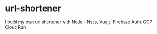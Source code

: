 # url-shortener
I build my own url shortener with Node - Nstjs, Vuejs, Firebase Auth, GCP Cloud Run
